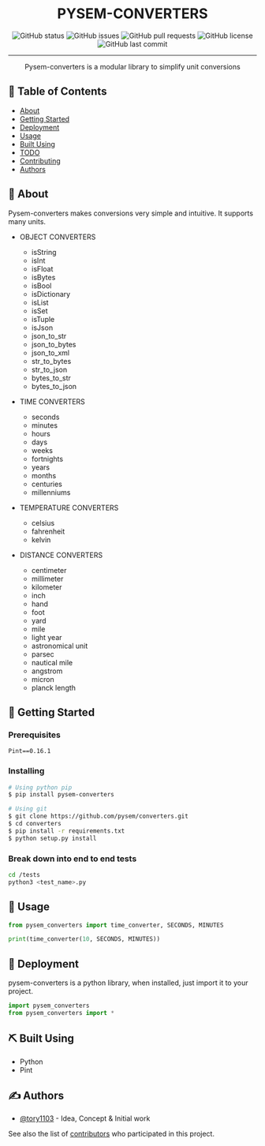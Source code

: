 <h1 align="center">PYSEM-CONVERTERS</h1>

<div align="center">

![GitHub status](https://img.shields.io/badge/status-active-brightgreen)
![GitHub issues](https://img.shields.io/github/issues/pysem/converters?color=yellow)
![GitHub pull requests](https://img.shields.io/github/issues-pr/pysem/converters)
![GitHub license](https://img.shields.io/github/license/pysem/converters?color=blue)
![GitHub last commit](https://img.shields.io/github/last-commit/pysem/converters?color=red)

</div>

---

<p align="center"> 
Pysem-converters is a modular library to simplify unit conversions
</p>

## 📝 Table of Contents

- [About](#about)
- [Getting Started](#getting_started)
- [Deployment](#deployment)
- [Usage](#usage)
- [Built Using](#built_using)
- [TODO](./TODO.md)
- [Contributing](./CONTRIBUTING.md)
- [Authors](#authors)

## 🧐 About <a name = "about"></a>

Pysem-converters makes conversions very simple and intuitive. It supports many units.

- OBJECT CONVERTERS
    - isString
    - isInt
    - isFloat
    - isBytes
    - isBool
    - isDictionary
    - isList
    - isSet
    - isTuple
    - isJson
    - json_to_str
    - json_to_bytes
    - json_to_xml
    - str_to_bytes
    - str_to_json
    - bytes_to_str
    - bytes_to_json


- TIME CONVERTERS
    - seconds
    - minutes
    - hours
    - days
    - weeks
    - fortnights
    - years
    - months
    - centuries
    - millenniums


- TEMPERATURE CONVERTERS
    - celsius
    - fahrenheit
    - kelvin


- DISTANCE CONVERTERS
    - centimeter
    - millimeter
    - kilometer
    - inch
    - hand
    - foot
    - yard
    - mile
    - light year
    - astronomical unit
    - parsec
    - nautical mile
    - angstrom
    - micron
    - planck length

## 🏁 Getting Started <a name = "getting_started"></a>

### Prerequisites

```
Pint==0.16.1
```

### Installing

```bash
# Using python pip
$ pip install pysem-converters

# Using git
$ git clone https://github.com/pysem/converters.git
$ cd converters
$ pip install -r requirements.txt
$ python setup.py install
```

### Break down into end to end tests

```bash
cd /tests
python3 <test_name>.py
```

## 🎈 Usage <a name="usage"></a>

```python
from pysem_converters import time_converter, SECONDS, MINUTES

print(time_converter(10, SECONDS, MINUTES))
```

## 🚀 Deployment <a name = "deployment"></a>

pysem-converters is a python library, when installed, just import it to your project.

```python
import pysem_converters
from pysem_converters import *
```

## ⛏️ Built Using <a name = "built_using"></a>

- Python
- Pint

## ✍️ Authors <a name = "authors"></a>

- [@tory1103](https://github.com/tory1103) - Idea, Concept & Initial work

See also the list of [contributors](https://github.com/tory1103/LKD/contributors) who participated in this project.

<p align="center">
  <a href="https://github.com/pysem/converters/graphs/contributors">
    <img src="https://contributors-img.web.app/image?repo=pysem/converters"  alt=""/>
  </a>
</p>
